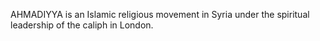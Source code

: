AHMADIYYA is an Islamic religious movement in Syria under the spiritual leadership of the caliph in London.
